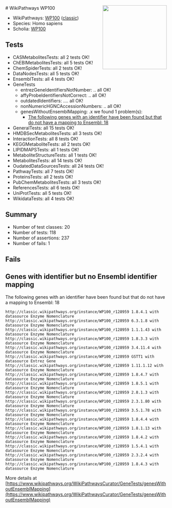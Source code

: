 <img style="float: right; width: 200px" src="https://upload.wikimedia.org/wikipedia/commons/thumb/8/83/Wplogo_with_text_500.png/640px-Wplogo_with_text_500.png" />
# WikiPathways WP100

* WikiPathways: [WP100](https://wikipathways.org/pathways/WP100) ([classic](https://classic.wikipathways.org/instance/WP100))
* Species: Homo sapiens
* Scholia: [WP100](https://scholia.toolforge.org/wikipathways/WP100)
## Tests
* CASMetabolitesTests: all 2 tests OK!
* ChEBIMetabolitesTests: all 5 tests OK!
* ChemSpiderTests: all 2 tests OK!
* DataNodesTests: all 5 tests OK!
* EnsemblTests: all 4 tests OK!
* GeneTests
    * entrezGeneIdentifiersNotNumber: .. all OK!
    * affyProbeIdentifiersNotCorrect: .. all OK!
    * outdatedIdentifiers: .... all OK!
    * nonNumericHGNCAccessionNumbers: .. all OK!
    * genesWithoutEnsemblMapping: .x we found 1 problem(s):
        * [The following genes with an identifier have been found but that do not have a mapping to Ensembl: 18](#c4e54315)
* GeneralTests: all 15 tests OK!
* HMDBSecMetabolitesTests: all 3 tests OK!
* InteractionTests: all 8 tests OK!
* KEGGMetaboliteTests: all 2 tests OK!
* LIPIDMAPSTests: all 1 tests OK!
* MetaboliteStructureTests: all 1 tests OK!
* MetabolitesTests: all 14 tests OK!
* OudatedDataSourcesTests: all 24 tests OK!
* PathwayTests: all 7 tests OK!
* ProteinsTests: all 2 tests OK!
* PubChemMetabolitesTests: all 3 tests OK!
* ReferencesTests: all 6 tests OK!
* UniProtTests: all 5 tests OK!
* WikidataTests: all 4 tests OK!


## Summary

* Number of test classes: 20
* Number of tests: 118
* Number of assertions: 237
* Number of fails: 1

## Fails

<a name="c4e54315" />

## Genes with identifier but no Ensembl identifier mapping

The following genes with an identifier have been found but that do not have a mapping to Ensembl: 18
```
http://classic.wikipathways.org/instance/WP100_r128959 1.8.4.1 with datasource Enzyme Nomenclature
http://classic.wikipathways.org/instance/WP100_r128959 6.3.1.8 with datasource Enzyme Nomenclature
http://classic.wikipathways.org/instance/WP100_r128959 1.1.1.43 with datasource Enzyme Nomenclature
http://classic.wikipathways.org/instance/WP100_r128959 1.8.3.3 with datasource Enzyme Nomenclature
http://classic.wikipathways.org/instance/WP100_r128959 3.4.11.4 with datasource Enzyme Nomenclature
http://classic.wikipathways.org/instance/WP100_r128959 GSTT1 with datasource Entrez Gene
http://classic.wikipathways.org/instance/WP100_r128959 1.11.1.12 with datasource Enzyme Nomenclature
http://classic.wikipathways.org/instance/WP100_r128959 1.8.4.7 with datasource Enzyme Nomenclature
http://classic.wikipathways.org/instance/WP100_r128959 1.8.5.1 with datasource Enzyme Nomenclature
http://classic.wikipathways.org/instance/WP100_r128959 2.8.1.3 with datasource Enzyme Nomenclature
http://classic.wikipathways.org/instance/WP100_r128959 2.3.1.80 with datasource Enzyme Nomenclature
http://classic.wikipathways.org/instance/WP100_r128959 3.5.1.78 with datasource Enzyme Nomenclature
http://classic.wikipathways.org/instance/WP100_r128959 1.8.4.4 with datasource Enzyme Nomenclature
http://classic.wikipathways.org/instance/WP100_r128959 1.8.1.13 with datasource Enzyme Nomenclature
http://classic.wikipathways.org/instance/WP100_r128959 1.8.4.2 with datasource Enzyme Nomenclature
http://classic.wikipathways.org/instance/WP100_r128959 1.5.4.1 with datasource Enzyme Nomenclature
http://classic.wikipathways.org/instance/WP100_r128959 2.3.2.4 with datasource Enzyme Nomenclature
http://classic.wikipathways.org/instance/WP100_r128959 1.8.4.3 with datasource Enzyme Nomenclature
```

More details at [https://www.wikipathways.org/WikiPathwaysCurator/GeneTests/genesWithoutEnsemblMapping](https://www.wikipathways.org/WikiPathwaysCurator/GeneTests/genesWithoutEnsemblMapping)

